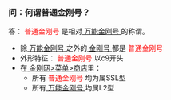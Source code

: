 ### 问：何谓普通金刚号？
答：<font color="Red"> 普通金刚号 </font>是相对[ 万能金刚号 ](https://a2zitpro.github.io/web/万能金刚号)的称谓。
- 除[ 万能金刚号 ](https://a2zitpro.github.io/web/万能金刚号)之外的[ 金刚号 ](https://a2zitpro.github.io/web/金刚号)都是<font color="Red"> 普通金刚号 </font>
- 外形特征：<font color="Red"> 普通金刚号 </font>以c9开头
- 在[ 金刚网>菜单>商店](https://atozitpro.net/shop)里：
  - 所有<font color="Red"> 普通金刚号 </font>均为属SSL型
  - 所有[ 万能金刚号 ](https://a2zitpro.github.io/web/万能金刚号)均属L2型

 
